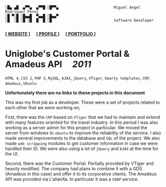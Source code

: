 ```

░█▄ ▄█  ▄▀▀▄  ▄▀▀█ ░█▀▀▄                         Miguel Angel Rodriguez Perez
░█ ▀░█ ░█▄▄█  ▀▄▄█ ░█▄▄▀
░█  ░█ ░█ ░█  █  █ ░█                            Software Developer
       
```

[website_link]: https://marp.rocks/
[git_profile]: /marp-dev
[portfolio_link]: /marp-dev

**[<ins>[ WEBSITE ]</ins>][website_link]** &nbsp;&nbsp;&nbsp; **[<ins>[ PROFILE ]</ins>][git_profile]** &nbsp;&nbsp;&nbsp; **[<ins>[ PORTFOLIO ]</ins>][portfolio_link]**



# Uniglobe's Customer Portal & Amadeus API &nbsp;&nbsp;&nbsp; _2011_

`HTML 4`, `CSS 2`, `PHP 5`, `MySQL`, `AJAX`, `jQuery`, `VTiger`, `Smarty templates`, `CRP`, `Amadeus`, `Ubuntu`

**Unfortunately there are no links to these projects in this document**

This was my first job as a developer. These were a set of projects related to each other that we were working on;

First, there was the `CRP` based on `VTiger` that we had to maintain and extend with many features oriented for the travel industry. In this period I was also working as a server admin for this project in particular. We moved the server from windows to `ubuntu` to improve the reliability of the service. I also made several improvements to the database and `SQL` of the project. We also made `web scrapping` modules to get customer information in case we were handled their ID. We were also using a lot of `jQuery` and `AJAX` at the time for the UI.

Second, there was the Customer Portal. Partially provided by VTiger and heavily modified. The company had plans to combine it with a GDS (Amadeus in this case) and offer it to its corporative clients. The Amadeus API was provided via L'alianXa. In particular it was a `SOAP` service.
